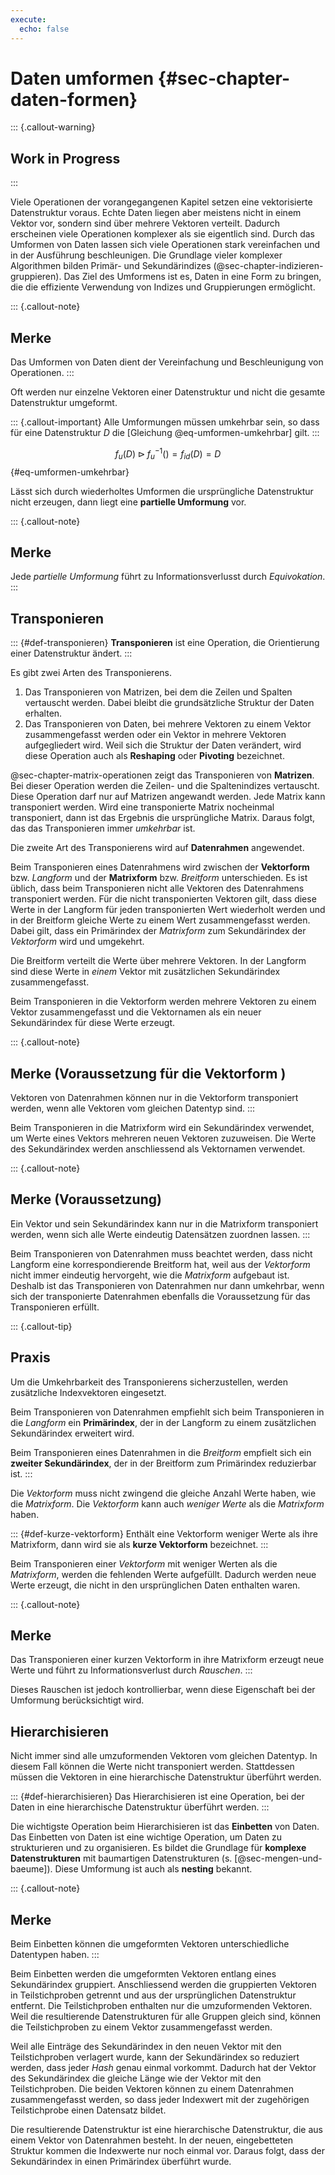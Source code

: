 ```yaml
---
execute: 
  echo: false
---
```

# Daten umformen {#sec-chapter-daten-formen}

::: {.callout-warning}
## Work in Progress
:::

Viele Operationen der vorangegangenen Kapitel setzen eine vektorisierte Datenstruktur voraus. Echte Daten liegen aber meistens nicht in einem Vektor vor, sondern sind über mehrere Vektoren verteilt. Dadurch erscheinen viele Operationen komplexer als sie eigentlich sind. Durch das Umformen von Daten lassen sich viele Operationen stark vereinfachen und in der Ausführung beschleunigen. Die Grundlage vieler komplexer Algorithmen bilden Primär- und Sekundärindizes (@sec-chapter-indizieren-gruppieren). Das Ziel des Umformens ist es, Daten in eine Form zu bringen, die die effiziente Verwendung von Indizes und Gruppierungen ermöglicht.

::: {.callout-note}
## Merke
Das Umformen von Daten dient der Vereinfachung und Beschleunigung von Operationen.
:::

Oft werden nur einzelne Vektoren einer Datenstruktur und nicht die gesamte Datenstruktur umgeformt.

::: {.callout-important}
Alle Umformungen müssen umkehrbar sein, so dass für eine Datenstruktur $D$ die [Gleichung @eq-umformen-umkehrbar] gilt.
:::

$$
f_u(D) \triangleright f^{-1}_u() = f_{id}(D) = D
$$ {#eq-umformen-umkehrbar}

Lässt sich durch wiederholtes Umformen die ursprüngliche Datenstruktur nicht erzeugen, dann liegt eine **partielle Umformung** vor. 

::: {.callout-note}
## Merke
Jede *partielle Umformung* führt zu Informationsverlusst durch *Equivokation*.
:::

## Transponieren

::: {#def-transponieren}
**Transponieren** ist eine Operation, die Orientierung einer Datenstruktur ändert. 
:::

Es gibt zwei Arten des Transponierens.

1. Das Transponieren von Matrizen, bei dem die Zeilen und Spalten vertauscht werden. Dabei bleibt die grundsätzliche Struktur der Daten erhalten. 
2. Das Transponieren von Daten, bei mehrere Vektoren zu einem Vektor zusammengefasst werden oder ein Vektor in mehrere Vektoren aufgegliedert wird. Weil sich die Struktur der Daten verändert, wird diese Operation auch als **Reshaping** oder **Pivoting** bezeichnet.

@sec-chapter-matrix-operationen zeigt das Transponieren von **Matrizen**. Bei dieser Operation werden die Zeilen- und die Spaltenindizes vertauscht. Diese Operation darf nur auf Matrizen angewandt werden. Jede Matrix kann transponiert werden. Wird eine transponierte Matrix nocheinmal transponiert, dann ist das Ergebnis die ursprüngliche Matrix. Daraus folgt, das das Transponieren immer *umkehrbar* ist.

Die zweite Art des Transponierens wird auf **Datenrahmen** angewendet. 

Beim Transponieren eines Datenrahmens wird zwischen der **Vektorform** bzw. *Langform* und der **Matrixform** bzw. *Breitform* unterschieden. Es ist üblich, dass beim Transponieren nicht alle Vektoren des Datenrahmens transponiert werden. Für die nicht transponierten Vektoren gilt, dass diese Werte in der Langform für jeden transponierten Wert wiederholt werden und in der Breitform gleiche Werte zu einem Wert zusammengefasst werden. Dabei gilt, dass ein Primärindex der *Matrixform* zum Sekundärindex der *Vektorform* wird und umgekehrt. 

Die Breitform verteilt die Werte über mehrere Vektoren. In der Langform sind diese Werte in *einem* Vektor mit zusätzlichen Sekundärindex zusammengefasst. 

Beim Transponieren in die Vektorform werden mehrere Vektoren zu einem Vektor zusammengefasst und die Vektornamen als ein neuer Sekundärindex für diese Werte erzeugt. 

::: {.callout-note}
## Merke (Voraussetzung für die Vektorform )
Vektoren von Datenrahmen können nur in die Vektorform transponiert werden, wenn alle Vektoren vom gleichen Datentyp sind.
:::

Beim Transponieren in die Matrixform wird ein Sekundärindex verwendet, um Werte eines Vektors mehreren neuen Vektoren zuzuweisen. Die Werte des Sekundärindex werden anschliessend als Vektornamen verwendet. 

::: {.callout-note}
## Merke (Voraussetzung)
Ein Vektor und sein Sekundärindex kann nur in die Matrixform transponiert werden, wenn sich alle Werte eindeutig Datensätzen zuordnen lassen.
:::

Beim Transponieren von Datenrahmen muss beachtet werden, dass nicht Langform eine korrespondierende Breitform hat, weil aus der *Vektorform* nicht immer eindeutig hervorgeht, wie die *Matrixform* aufgebaut ist. Deshalb ist das Transponieren von Datenrahmen nur dann umkehrbar, wenn sich der transponierte Datenrahmen ebenfalls die Voraussetzung für das Transponieren erfüllt.

::: {.callout-tip}
## Praxis
Um die Umkehrbarkeit des Transponierens sicherzustellen, werden zusätzliche Indexvektoren eingesetzt.

Beim Transponieren von Datenrahmen empfiehlt sich beim Transponieren in die *Langform* ein **Primärindex**, der in der Langform zu einem zusätzlichen Sekundärindex erweitert wird. 

Beim Transponieren eines Datenrahmen in die *Breitform* empfielt sich ein **zweiter Sekundärindex**, der in der Breitform zum Primärindex reduzierbar ist.
:::

Die *Vektorform* muss nicht zwingend die gleiche Anzahl Werte haben, wie die *Matrixform*. Die *Vektorform* kann auch *weniger Werte* als die *Matrixform* haben.

::: {#def-kurze-vektorform}
Enthält eine Vektorform weniger Werte als ihre Matrixform, dann wird sie als **kurze Vektorform** bezeichnet.
:::

Beim Transponieren einer *Vektorform* mit weniger Werten als die *Matrixform*, werden die fehlenden Werte aufgefüllt. Dadurch werden neue Werte erzeugt, die nicht in den ursprünglichen Daten enthalten waren.

::: {.callout-note}
## Merke
Das Transponieren einer kurzen Vektorform in ihre Matrixform erzeugt neue Werte und führt zu Informationsverlust durch *Rauschen*.
:::

Dieses Rauschen ist jedoch kontrollierbar, wenn diese Eigenschaft bei der Umformung berücksichtigt wird.

## Hierarchisieren

Nicht immer sind alle umzuformenden Vektoren vom gleichen Datentyp. In diesem Fall können die Werte nicht transponiert werden. Stattdessen müssen die Vektoren in eine hierarchische Datenstruktur überführt werden.

::: {#def-hierarchisieren}
Das Hierarchisieren ist eine Operation, bei der Daten in eine hierarchische Datenstruktur überführt werden.
:::

Die wichtigste Operation beim Hierarchisieren ist das **Einbetten** von Daten. Das Einbetten von Daten ist eine wichtige Operation, um Daten zu strukturieren und zu organisieren. Es bildet die Grundlage für **komplexe Datenstrukturen** mit baumartigen Datenstrukturen (s. [@sec-mengen-und-baeume]). Diese Umformung ist auch als **nesting** bekannt.

::: {.callout-note}
## Merke
Beim Einbetten können die umgeformten Vektoren unterschiedliche Datentypen haben.
:::

Beim Einbetten werden die umgeformten Vektoren entlang eines Sekundärindex gruppiert. Anschliessend werden die gruppierten Vektoren in Teilstichproben getrennt und aus der ursprünglichen Datenstruktur entfernt. Die Teilstichproben enthalten nur die umzuformenden Vektoren. Weil die resultierende Datenstrukturen für alle Gruppen gleich sind, können die Teilstichproben zu einem Vektor zusammengefasst werden.

Weil alle Einträge des Sekundärindex in den neuen Vektor mit den Teilstichproben verlagert wurde, kann der Sekundärindex so reduziert werden, dass jeder *Hash* genau einmal vorkommt. Dadurch hat der Vektor des Sekundärindex die gleiche Länge wie der Vektor mit den Teilstichproben. Die beiden Vektoren können zu einem Datenrahmen zusammengefasst werden, so dass jeder Indexwert mit der zugehörigen Teilstichprobe einen Datensatz bildet. 

Die resultierende Datenstruktur ist eine hierarchische Datenstruktur, die aus einem Vektor von Datenrahmen besteht. In der neuen, eingebetteten Struktur kommen die Indexwerte nur noch einmal vor. Daraus folgt, dass der Sekundärindex in einen Primärindex überführt wurde.

